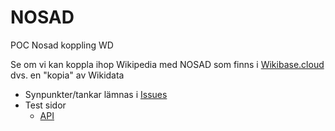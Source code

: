 # NOSAD
POC Nosad koppling WD

Se om vi kan koppla ihop Wikipedia med NOSAD som finns i <a target=_blank href="https://sweopendata.wikibase.cloud/wiki/NOSAD">Wikibase.cloud</a> dvs. en "kopia" av Wikidata
* Synpunkter/tankar lämnas i <a href="https://github.com/salgo60/NOSAD/issues">Issues</a>
* Test sidor 
  *  [API](https://salgo60.github.io/NOSAD/?q=Q1651949)

